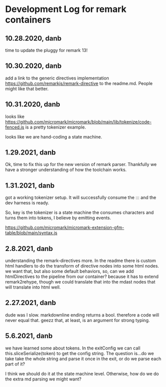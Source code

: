 # Development Log for remark containers

## 10.28.2020, danb

time to update the pluggy for remark 13!

## 10.30.2020, danb 

add a link to the generic directives implementation https://github.com/remarkjs/remark-directive to the readme.md. People might like that better. 

## 10.31.2020, danb

looks like https://github.com/micromark/micromark/blob/main/lib/tokenize/code-fenced.js is a pretty tokenizer example. 

looks like we are hand-coding a state machine. 

## 1.29.2021, danb

Ok, time to fix this up for the new version of remark parser.
Thankfully we have a stronger understanding of how the toolchain works. 

## 1.31.2021, danb

got a working tokenizer setup. It will successfully consume the ::: 
and the dev harness is ready. 

So, key is the tokenizer is a state machine the consumes characters and turns them into tokens, I believe by emitting events. 

https://github.com/micromark/micromark-extension-gfm-table/blob/main/syntax.js


## 2.8.2021, danb

understanding the remark-directives more. In the readme there is custom html handlers to do the transform of directive nodes into some html nodes. 
we want that, but also some default behaviors, so, can we add htmlDirectives to the pipeline from our container? 
because it has to extend remark2rehype, though we could translate that into the mdast nodes that will translate into html well. 

## 2.27.2021, danb

dude was I slow. markdownline ending returns a bool. therefore a code will never equal that. geezz
that, at least, is an argument for strong typing. 


## 5.6.2021, danb

we have learned some about tokens. In the exitConfig we can call this.sliceSerialize(token) to get the config string. 
The question is...do we take take the whole string and parse it once in the exit, or do we parse each part of it? 

I think we should do it at the state machine level. Otherwise, how do we do the extra md parsing we might want?

